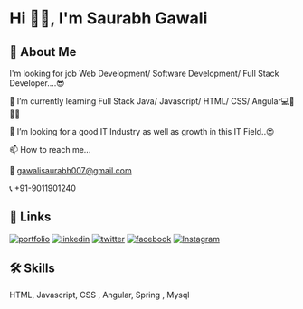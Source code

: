 
# Hi 👋🏻, I'm Saurabh Gawali
## 🚀 About Me
I'm looking for job Web Development/ Software Development/ Full Stack Developer....😎

🌱 I’m currently learning Full Stack Java/ Javascript/ HTML/ CSS/ Angular💻📝🙇‍♂️

💞️ I’m looking for a good IT Industry as well as growth in this IT Field..😍

📫 How to reach me...

📩 gawalisaurabh007@gmail.com

📞 +91-9011901240
## 🔗 Links
[![portfolio](https://img.shields.io/badge/my_portfolio-000?style=for-the-badge&logo=ko-fi&logoColor=white)](https://saurabhportfolio007.netlify.app/)
[![linkedin](https://img.shields.io/badge/linkedin-0A66C2?style=for-the-badge&logo=linkedin&logoColor=white)](https://www.linkedin.com/in/saurabh-gawali-2586961ba/)
[![twitter](https://img.shields.io/badge/twitter-1DA1F2?style=for-the-badge&logo=twitter&logoColor=white)](https://twitter.com/Saurabhg__007)
[![facebook](https://img.shields.io/badge/facebook-0A66C2?style=for-the-badge&logo=facebook&logoColor=white)](https://www.facebook.com/saurabh.gawali.526/)
[![Instagram](https://img.shields.io/badge/instagram-1DA1F2?style=for-the-badge&logo=instagram&logoColor=white)](https://www.instagram.com/saurabhgawali___007/)

## 🛠 Skills
HTML, Javascript, CSS , Angular, Spring , Mysql

